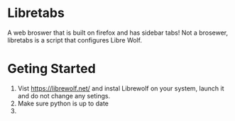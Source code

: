 # Libretabs
A web broswer that is built on firefox and has sidebar tabs!
Not a brosewer, libretabs is a script that configures Libre Wolf. 
# Geting Started
1. Vist https://librewolf.net/ and instal Librewolf on your system, launch it and do not change any setings.
2. Make sure python is up to date
3. 
